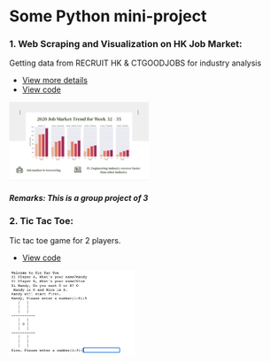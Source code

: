 # Some Python mini-project

### 1. **Web Scraping and Visualization on HK Job Market:**
Getting data from RECRUIT HK & CTGOODJOBS for industry analysis
* [View more details](./WebScraping-JobMarketTrend)
* [View code](./WebScraping-JobMarketTrend/recruit-hk-analysis.ipynb)
<img src="./WebScraping-JobMarketTrend/job2.png" width=50%/>
<h5>Remarks: This is a group project of 3</h5>
   
### 2. **Tic Tac Toe:**
Tic tac toe game for 2 players.
   * [View code](./TicTacToe/Tic_Tac_Toe.ipynb)
   <img src="./TicTacToe/sample.png" width=45%/>
